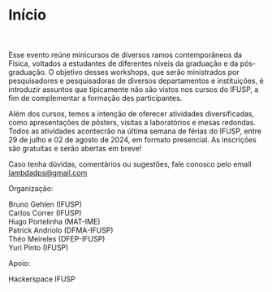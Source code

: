 # Início <br><br>

Esse evento reúne minicursos de diversos ramos contemporâneos da Física, voltados a estudantes de diferentes níveis da graduação e da pós-graduação. O objetivo desses workshops, que serão ministrados por pesquisadores e pesquisadoras de diversos departamentos e instituições, é introduzir assuntos que tipicamente não são vistos nos cursos do IFUSP, a fim de complementar a formação des participantes.

Além dos cursos, temos a intenção de oferecer atividades diversificadas, como apresentações de pôsters, visitas a laboratórios e mesas redondas. Todos as atividades acontecrão na última semana de férias do IFUSP, entre 29 de julho e 02 de agosto de 2024, em formato presencial. As inscrições são gratuitas e serão abertas em breve!

Caso tenha dúvidas, comentários ou sugestões, fale conosco pelo email [lambdadps@gmail.com](mailto:lambdadps@gmail.com)

Organização:

Bruno Gehlen (IFUSP) <br>
Carlos Correr (IFUSP) <br>
Hugo Portelinha (MAT-IME) <br>
Patrick Andriolo (DFMA-IFUSP) <br>
Théo Meireles (DFEP-IFUSP) <br>
Yuri Pinto (IFUSP)

Apoio:

Hackerspace IFUSP
